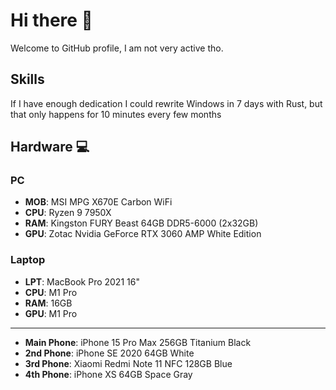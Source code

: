 # Hi there 👋

Welcome to GitHub profile, I am not very active tho.

## Skills

If I have enough dedication I could rewrite Windows in 7 days with Rust, but that only happens for 10 minutes every few months

## Hardware 💻

### PC
* **MOB**: MSI MPG X670E Carbon WiFi
* **CPU**: Ryzen 9 7950X
* **RAM**: Kingston FURY Beast 64GB DDR5-6000 (2x32GB)
* **GPU**: Zotac Nvidia GeForce RTX 3060 AMP White Edition

### Laptop
* **LPT**: MacBook Pro 2021 16"
* **CPU**: M1 Pro
* **RAM**: 16GB
* **GPU**: M1 Pro

---
* **Main Phone**: iPhone 15 Pro Max 256GB Titanium Black
* **2nd Phone**: iPhone SE 2020 64GB White
* **3rd Phone**: Xiaomi Redmi Note 11 NFC 128GB Blue
* **4th Phone**: iPhone XS 64GB Space Gray
